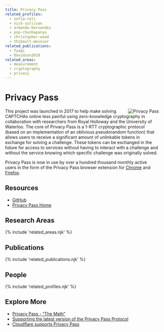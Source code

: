 ```yaml
---
title: Privacy Pass
related_profiles:
  - sofia-celi
  - nick-sullivan
  - armando-hernandez
  - pop-chunhapanya
  - christopher-wood
  - thibault-meunier
related_publications:
  - Tyagi
  - Davidson2018
related_areas:
  - measurement
  - cryptography
  - privacy
---
```


# Privacy Pass

<img src="https://blog.cloudflare.com/content/images/2017/11/DONF9cRWsAE3OZf-1-2.jpg" alt="Privacy Pass" align="right" />

This project was launched in 2017 to help make solving CAPTCHAs online less painful using zero-knowledge cryptography in collaboration with researchers from Royal Holloway and the University of Waterloo. The core of Privacy Pass is a 1-RTT cryptographic protocol (based on an implementation of an oblivious pseudorandom function) that allows users to receive a significant amount of unlinkable tokens in exchange for solving a challenge. These tokens can be exchanged in the future for access to services without having to interact with a challenge and without the service knowing which specific challenge was originally solved.

Privacy Pass is now in use by over a hundred thousand monthly active users in the form of the Privacy Pass browser extension for [Chrome](https://chrome.google.com/webstore/detail/privacy-pass/ajhmfdgkijocedmfjonnpjfojldioehi) and [Firefox](https://addons.mozilla.org/en-US/firefox/addon/privacy-pass/).


## Resources

* [GitHub](https://github.com/privacypass)
* [Privacy Pass Home](https://privacypass.github.io/)


## Research Areas
{% include 'related_areas.njk' %}

## Publications
{% include 'related_publications.njk' %}

## People
{% include 'related_profiles.njk' %}

## Explore More
* [Privacy Pass - “The Math”](https://blog.cloudflare.com/privacy-pass-the-math/)
* [Supporting the latest version of the Privacy Pass Protocol](https://blog.cloudflare.com/supporting-the-latest-version-of-the-privacy-pass-protocol/)
* [Cloudflare supports Privacy Pass](https://blog.cloudflare.com/cloudflare-supports-privacy-pass/)
